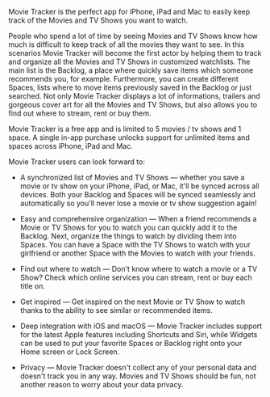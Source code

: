 Movie Tracker is the perfect app for iPhone, iPad and Mac to easily keep track of the Movies and TV Shows you want to watch.

People who spend a lot of time by seeing Movies and TV Shows know how much is difficult to keep track of all the movies they want to see. In this scenarios Movie Tracker will become the first actor by helping them to track and organize all the Movies and TV Shows in customized watchlists. 
The main list is the Backlog, a place where quickly save items which someone recommends you, for example. Furthermore, you can create different Spaces, lists where to move items  previously saved in the Backlog or just searched. Not only Movie Tracker displays a lot of informations, trailers and gorgeous cover art for all the Movies and TV Shows, but also allows you to find out where to stream, rent or buy them.

Movie Tracker is a free app and is limited to 5 movies / tv shows and 1 space. A single in-app purchase unlocks support for unlimited items and spaces across iPhone, iPad and Mac.

Movie Tracker users can look forward to:

- A synchronized list of Movies and TV Shows — whether you save a movie or tv show on your iPhone, iPad, or Mac, it'll be synced across all devices. Both your Backlog and Spaces will be synced seamlessly and automatically so you'll never lose a movie or tv show suggestion again!

- Easy and comprehensive organization — When a friend recommends a Movie or TV Shows for you to watch you can quickly add it to the Backlog. Next, organize the things to watch by dividing them into Spaces. You can have a Space with the TV Shows to watch with your girlfriend or another Space with the Movies to watch with your friends. 

- Find out where to watch — Don't know where to watch a movie or a TV Show? Check which online services you can stream, rent or buy each title on.

- Get inspired — Get inspired on the next Movie or TV Show to watch thanks to the ability to see similar or recommended items.

- Deep integration with iOS and macOS — Movie Tracker includes support for the latest Apple features including Shortcuts and Siri, while Widgets can be used to put your favorite Spaces or Backlog right onto your Home screen or Lock Screen.

- Privacy — Movie Tracker doesn't collect any of your personal data and doesn't track you in any way. Movies and TV Shows should be fun, not another reason to worry about your data privacy.